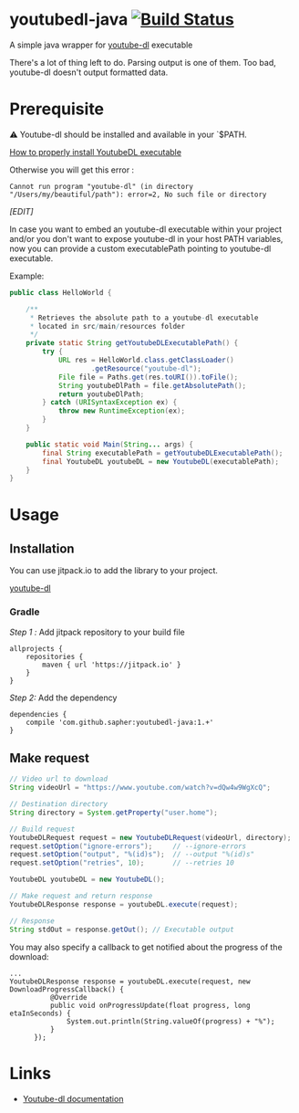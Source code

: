 # youtubedl-java [![Build Status](https://travis-ci.org/sapher/youtubedl-java.svg?branch=master)](https://travis-ci.org/sapher/youtubedl-java)

A simple java wrapper for [youtube-dl](https://github.com/rg3/youtube-dl) executable

There's a lot of thing left to do. Parsing output is one of them. Too bad, youtube-dl doesn't output formatted data.

# Prerequisite

:warning: Youtube-dl should be installed and available in your `$PATH.

[How to properly install YoutubeDL executable](https://rg3.github.io/youtube-dl/download.html)

Otherwise you will get this error :

`Cannot run program "youtube-dl" (in directory "/Users/my/beautiful/path"): error=2, No such file or directory`

*[EDIT]*

In case you want to embed an youtube-dl executable within your project
and/or you don't want to expose youtube-dl in your host PATH variables, now
you can provide a custom executablePath pointing to youtube-dl executable.

Example: 

```java
public class HelloWorld {

    /**
     * Retrieves the absolute path to a youtube-dl executable
     * located in src/main/resources folder
     */
    private static String getYoutubeDLExecutablePath() {
        try {
            URL res = HelloWorld.class.getClassLoader()
                    .getResource("youtube-dl");
            File file = Paths.get(res.toURI()).toFile();
            String youtubeDlPath = file.getAbsolutePath();
            return youtubeDlPath;
        } catch (URISyntaxException ex) {
            throw new RuntimeException(ex);
        }
    }

    public static void Main(String... args) {
        final String executablePath = getYoutubeDLExecutablePath();
        final YoutubeDL youtubeDL = new YoutubeDL(executablePath);
    }
}
```

# Usage

## Installation

You can use jitpack.io to add the library to your project.

[youtube-dl](https://jitpack.io/#pedroviniv/youtubedl-java)

### Gradle

*Step 1 :* Add jitpack repository to your build file

```
allprojects {
    repositories {
        maven { url 'https://jitpack.io' }
    }
}
```

*Step 2:* Add the dependency

```
dependencies {
    compile 'com.github.sapher:youtubedl-java:1.+'
}
```

## Make request

```java
// Video url to download
String videoUrl = "https://www.youtube.com/watch?v=dQw4w9WgXcQ";

// Destination directory
String directory = System.getProperty("user.home");

// Build request
YoutubeDLRequest request = new YoutubeDLRequest(videoUrl, directory);
request.setOption("ignore-errors");		// --ignore-errors
request.setOption("output", "%(id)s");	// --output "%(id)s"
request.setOption("retries", 10);		// --retries 10

YoutubeDL youtubeDL = new YoutubeDL();

// Make request and return response
YoutubeDLResponse response = youtubeDL.execute(request);

// Response
String stdOut = response.getOut(); // Executable output
```

You may also specify a callback to get notified about the progress of the download:

```
...
YoutubeDLResponse response = youtubeDL.execute(request, new DownloadProgressCallback() {
          @Override
          public void onProgressUpdate(float progress, long etaInSeconds) {
              System.out.println(String.valueOf(progress) + "%");
          }
      });
```
# Links
* [Youtube-dl documentation](https://github.com/sapher/youtubedl-java)
